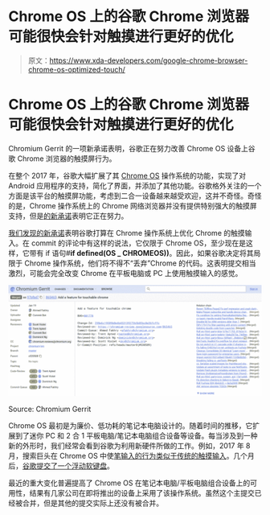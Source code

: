 # Chrome OS 上的谷歌 Chrome 浏览器可能很快会针对触摸进行更好的优化

> 原文：<https://www.xda-developers.com/google-chrome-browser-chrome-os-optimized-touch/>

# Chrome OS 上的谷歌 Chrome 浏览器可能很快会针对触摸进行更好的优化

Chromium Gerrit 的一项新承诺表明，谷歌正在努力改善 Chrome OS 设备上谷歌 Chrome 浏览器的触摸屏行为。

在整个 2017 年，谷歌大幅扩展了其 [Chrome OS](https://www.xda-developers.com/future-chrome-os-devices-could-get-video-recording-support/) 操作系统的功能，实现了对 Android 应用程序的支持，简化了界面，并添加了其他功能。谷歌格外关注的一个方面是该平台的触摸屏功能，考虑到二合一设备越来越受欢迎，这并不奇怪。奇怪的是，Chrome 操作系统上的 Chrome 网络浏览器并没有提供特别强大的触摸屏支持，但是[的新承诺](https://chromium-review.googlesource.com/c/chromium/src/+/865465)表明它正在努力。

[我们发现的新承诺](https://chromium-review.googlesource.com/c/chromium/src/+/865465)表明谷歌打算在 Chrome 操作系统上优化 Chrome 的触摸输入。在 commit 的评论中有这样的说法，它仅限于 Chrome OS，至少现在是这样，它带有 if 语句#**if defined(OS _ CHROMEOS))**。因此，如果谷歌决定将其局限于 Chrome 操作系统，他们将不得不“丢弃”Chrome 的代码。这表明提交相当激烈，可能会完全改变 Chrome 在平板电脑或 PC 上使用触摸输入的感觉。

 <picture>![](img/3b8d3af2d0f32d2413a819b881f26e59.png)</picture> 

Source: Chromium Gerrit

Chrome OS 最初是为廉价、低功耗的笔记本电脑设计的。随着时间的推移，它扩展到了迷你 PC 和 2 合 1 平板电脑/笔记本电脑组合设备等设备。每当涉及到一种新的外形时，我们经常会看到谷歌为利用新硬件所做的工作。例如，2017 年 8 月，搜索巨头在 Chrome OS 中使[笔输入的行为类似于传统的触摸输入](https://www.xda-developers.com/chrome-os-pen-input-behave-touch/)。几个月后，[谷歌提交了一个浮动软键盘](https://www.xda-developers.com/chrome-os-adding-floating-keyboard/)。

最近的重大变化普遍提高了 Chrome OS 在笔记本电脑/平板电脑组合设备上的可用性，结果有几家公司在即将推出的设备上采用了该操作系统。虽然这个主提交已经被合并，但是其他的提交实际上还没有被合并。